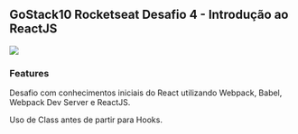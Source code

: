 ## GoStack10 Rocketseat Desafio 4 - Introdução ao ReactJS

<img src="https://user-images.githubusercontent.com/38897284/73693658-5c501b00-46b5-11ea-8b99-b2c70cd1d716.png">

### Features

<p> Desafio com conhecimentos iniciais do React utilizando Webpack, Babel, Webpack Dev Server e ReactJS.</p>

<p> Uso de Class antes de partir para Hooks.</p>
